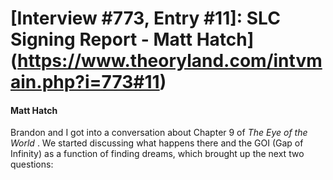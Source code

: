 # [Interview #773, Entry #11]: SLC Signing Report - Matt Hatch](https://www.theoryland.com/intvmain.php?i=773#11)

#### Matt Hatch

Brandon and I got into a conversation about Chapter 9 of
*The Eye of the World*
. We started discussing what happens there and the GOI (Gap of Infinity) as a function of finding dreams, which brought up the next two questions:

